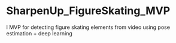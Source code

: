 # SharpenUp_FigureSkating_MVP
I MVP for detecting figure skating elements from video using pose estimation + deep learning
